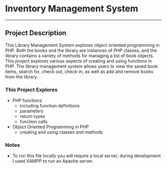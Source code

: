 # Inventory Management System
-----------
## Project Description
This Library Management System explores object-oriented programming in PHP. Both the books and the library are instances of PHP classes, and the library contains a variety of methods for managing a list of book objects. This project explores various aspects of creating and using functions in PHP. The library management system allows users to view the saved book items, search for, check out, check-in, as well as add and remove books from the library.

### This Project Explores
- PHP functions
    - including function definitions
    - parameters
    - return types
    - function calls
- Object Oriented Programming in PHP
    - creating and using classes and methods   

### Notes
- To run this file locally you will require a local server, during development I used XAMPP to run an Apache server.
